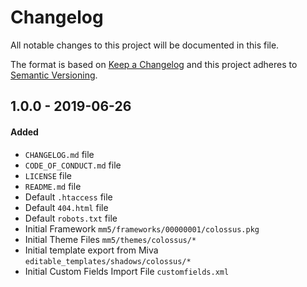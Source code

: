 # Changelog
All notable changes to this project will be documented in this file.

The format is based on [Keep a Changelog](http://keepachangelog.com/en/1.0.0/)
and this project adheres to [Semantic Versioning](http://semver.org/spec/v2.0.0.html).


## 1.0.0 - 2019-06-26
#### Added
- `CHANGELOG.md` file
- `CODE_OF_CONDUCT.md` file
- `LICENSE` file
- `README.md` file
- Default `.htaccess` file
- Default `404.html` file
- Default `robots.txt` file
- Initial Framework `mm5/frameworks/00000001/colossus.pkg`
- Initial Theme Files `mm5/themes/colossus/*`
- Initial template export from Miva `editable_templates/shadows/colossus/*`
- Initial Custom Fields Import File `customfields.xml`

